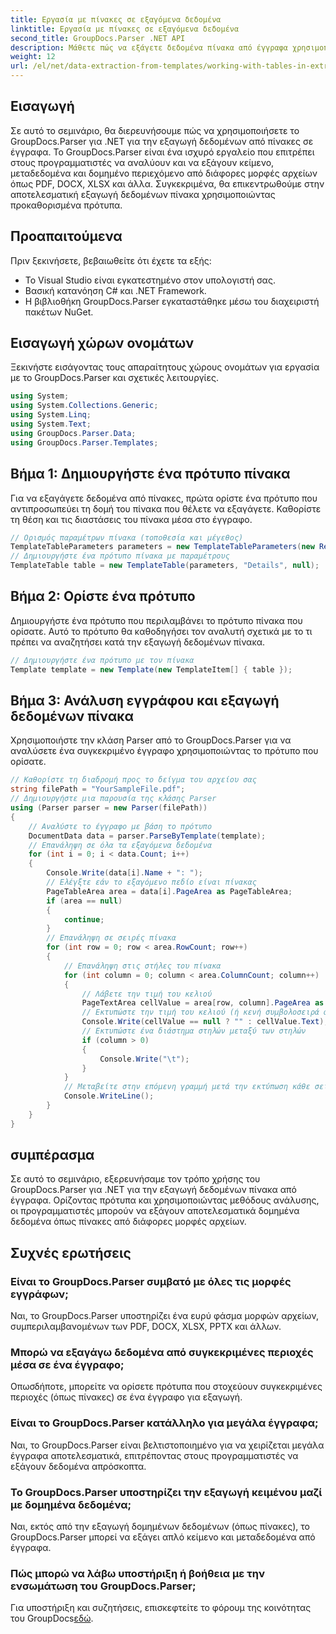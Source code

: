 ```yaml
---
title: Εργασία με πίνακες σε εξαγόμενα δεδομένα
linktitle: Εργασία με πίνακες σε εξαγόμενα δεδομένα
second_title: GroupDocs.Parser .NET API
description: Μάθετε πώς να εξάγετε δεδομένα πίνακα από έγγραφα χρησιμοποιώντας το GroupDocs.Parser για .NET. Αναλύστε αποτελεσματικά δομημένο περιεχόμενο με προκαθορισμένα πρότυπα.
weight: 12
url: /el/net/data-extraction-from-templates/working-with-tables-in-extracted-data/
---
```

## Εισαγωγή
Σε αυτό το σεμινάριο, θα διερευνήσουμε πώς να χρησιμοποιήσετε το GroupDocs.Parser για .NET για την εξαγωγή δεδομένων από πίνακες σε έγγραφα. Το GroupDocs.Parser είναι ένα ισχυρό εργαλείο που επιτρέπει στους προγραμματιστές να αναλύουν και να εξάγουν κείμενο, μεταδεδομένα και δομημένο περιεχόμενο από διάφορες μορφές αρχείων όπως PDF, DOCX, XLSX και άλλα. Συγκεκριμένα, θα επικεντρωθούμε στην αποτελεσματική εξαγωγή δεδομένων πίνακα χρησιμοποιώντας προκαθορισμένα πρότυπα.
## Προαπαιτούμενα
Πριν ξεκινήσετε, βεβαιωθείτε ότι έχετε τα εξής:
- Το Visual Studio είναι εγκατεστημένο στον υπολογιστή σας.
- Βασική κατανόηση C# και .NET Framework.
- Η βιβλιοθήκη GroupDocs.Parser εγκαταστάθηκε μέσω του διαχειριστή πακέτων NuGet.

## Εισαγωγή χώρων ονομάτων
Ξεκινήστε εισάγοντας τους απαραίτητους χώρους ονομάτων για εργασία με το GroupDocs.Parser και σχετικές λειτουργίες.
```csharp
using System;
using System.Collections.Generic;
using System.Linq;
using System.Text;
using GroupDocs.Parser.Data;
using GroupDocs.Parser.Templates;
```
## Βήμα 1: Δημιουργήστε ένα πρότυπο πίνακα
Για να εξαγάγετε δεδομένα από πίνακες, πρώτα ορίστε ένα πρότυπο που αντιπροσωπεύει τη δομή του πίνακα που θέλετε να εξαγάγετε. Καθορίστε τη θέση και τις διαστάσεις του πίνακα μέσα στο έγγραφο.
```csharp
// Ορισμός παραμέτρων πίνακα (τοποθεσία και μέγεθος)
TemplateTableParameters parameters = new TemplateTableParameters(new Rectangle(new Point(35, 320), new Size(530, 55)), null);
// Δημιουργήστε ένα πρότυπο πίνακα με παραμέτρους
TemplateTable table = new TemplateTable(parameters, "Details", null);
```
## Βήμα 2: Ορίστε ένα πρότυπο
Δημιουργήστε ένα πρότυπο που περιλαμβάνει το πρότυπο πίνακα που ορίσατε. Αυτό το πρότυπο θα καθοδηγήσει τον αναλυτή σχετικά με το τι πρέπει να αναζητήσει κατά την εξαγωγή δεδομένων πίνακα.
```csharp
// Δημιουργήστε ένα πρότυπο με τον πίνακα
Template template = new Template(new TemplateItem[] { table });
```
## Βήμα 3: Ανάλυση εγγράφου και εξαγωγή δεδομένων πίνακα
Χρησιμοποιήστε την κλάση Parser από το GroupDocs.Parser για να αναλύσετε ένα συγκεκριμένο έγγραφο χρησιμοποιώντας το πρότυπο που ορίσατε.
```csharp
// Καθορίστε τη διαδρομή προς το δείγμα του αρχείου σας
string filePath = "YourSampleFile.pdf";
// Δημιουργήστε μια παρουσία της κλάσης Parser
using (Parser parser = new Parser(filePath))
{
    // Αναλύστε το έγγραφο με βάση το πρότυπο
    DocumentData data = parser.ParseByTemplate(template);
    // Επανάληψη σε όλα τα εξαγόμενα δεδομένα
    for (int i = 0; i < data.Count; i++)
    {
        Console.Write(data[i].Name + ": ");
        // Ελέγξτε εάν το εξαγόμενο πεδίο είναι πίνακας
        PageTableArea area = data[i].PageArea as PageTableArea;
        if (area == null)
        {
            continue;
        }
        // Επανάληψη σε σειρές πίνακα
        for (int row = 0; row < area.RowCount; row++)
        {
            // Επανάληψη στις στήλες του πίνακα
            for (int column = 0; column < area.ColumnCount; column++)
            {
                // Λάβετε την τιμή του κελιού
                PageTextArea cellValue = area[row, column].PageArea as PageTextArea;
                // Εκτυπώστε την τιμή του κελιού (ή κενή συμβολοσειρά αν είναι μηδενική)
                Console.Write(cellValue == null ? "" : cellValue.Text);
                // Εκτυπώστε ένα διάστημα στηλών μεταξύ των στηλών
                if (column > 0)
                {
                    Console.Write("\t");
                }
            }
            // Μεταβείτε στην επόμενη γραμμή μετά την εκτύπωση κάθε σειράς
            Console.WriteLine();
        }
    }
}
```

## συμπέρασμα
Σε αυτό το σεμινάριο, εξερευνήσαμε τον τρόπο χρήσης του GroupDocs.Parser για .NET για την εξαγωγή δεδομένων πίνακα από έγγραφα. Ορίζοντας πρότυπα και χρησιμοποιώντας μεθόδους ανάλυσης, οι προγραμματιστές μπορούν να εξάγουν αποτελεσματικά δομημένα δεδομένα όπως πίνακες από διάφορες μορφές αρχείων.

## Συχνές ερωτήσεις
### Είναι το GroupDocs.Parser συμβατό με όλες τις μορφές εγγράφων;
Ναι, το GroupDocs.Parser υποστηρίζει ένα ευρύ φάσμα μορφών αρχείων, συμπεριλαμβανομένων των PDF, DOCX, XLSX, PPTX και άλλων.
### Μπορώ να εξαγάγω δεδομένα από συγκεκριμένες περιοχές μέσα σε ένα έγγραφο;
Οπωσδήποτε, μπορείτε να ορίσετε πρότυπα που στοχεύουν συγκεκριμένες περιοχές (όπως πίνακες) σε ένα έγγραφο για εξαγωγή.
### Είναι το GroupDocs.Parser κατάλληλο για μεγάλα έγγραφα;
Ναι, το GroupDocs.Parser είναι βελτιστοποιημένο για να χειρίζεται μεγάλα έγγραφα αποτελεσματικά, επιτρέποντας στους προγραμματιστές να εξάγουν δεδομένα απρόσκοπτα.
### Το GroupDocs.Parser υποστηρίζει την εξαγωγή κειμένου μαζί με δομημένα δεδομένα;
Ναι, εκτός από την εξαγωγή δομημένων δεδομένων (όπως πίνακες), το GroupDocs.Parser μπορεί να εξάγει απλό κείμενο και μεταδεδομένα από έγγραφα.
### Πώς μπορώ να λάβω υποστήριξη ή βοήθεια με την ενσωμάτωση του GroupDocs.Parser;
 Για υποστήριξη και συζητήσεις, επισκεφτείτε το φόρουμ της κοινότητας του GroupDocs[εδώ](https://forum.groupdocs.com/c/parser/17).